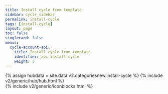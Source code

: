 ```yaml
---
title: Install cycle from template
sidebar: cyclr_sidebar
permalink: install-cycle
tags: [install-cycle]
layout: page
toc: false
singlecard: false
menus:
  cycle-account-api:
    title: Install cycle from template
    identifier: api-install-cycle
    weight: 3
---
```

{% assign hubdata = site.data.v2.categoriesnew.install-cycle %}
{% include v2/generic/hub/hub.html %}	
{% include v2/generic/iconblocks.html %}	